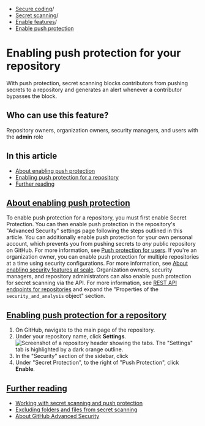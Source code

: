   * [Secure coding](https://docs.github.com/en/code-security "Secure coding")/
  * [Secret scanning](https://docs.github.com/en/code-security/secret-scanning "Secret scanning")/
  * [Enable features](https://docs.github.com/en/code-security/secret-scanning/enabling-secret-scanning-features "Enable features")/
  * [Enable push protection](https://docs.github.com/en/code-security/secret-scanning/enabling-secret-scanning-features/enabling-push-protection-for-your-repository "Enable push protection")


# Enabling push protection for your repository
With push protection, secret scanning blocks contributors from pushing secrets to a repository and generates an alert whenever a contributor bypasses the block.
## Who can use this feature?
Repository owners, organization owners, security managers, and users with the **admin** role
## In this article
  * [About enabling push protection](https://docs.github.com/en/code-security/secret-scanning/enabling-secret-scanning-features/enabling-push-protection-for-your-repository#about-enabling-push-protection)
  * [Enabling push protection for a repository](https://docs.github.com/en/code-security/secret-scanning/enabling-secret-scanning-features/enabling-push-protection-for-your-repository#enabling-push-protection-for-a-repository)
  * [Further reading](https://docs.github.com/en/code-security/secret-scanning/enabling-secret-scanning-features/enabling-push-protection-for-your-repository#further-reading)


## [About enabling push protection](https://docs.github.com/en/code-security/secret-scanning/enabling-secret-scanning-features/enabling-push-protection-for-your-repository#about-enabling-push-protection)
To enable push protection for a repository, you must first enable Secret Protection. You can then enable push protection in the repository's "Advanced Security" settings page following the steps outlined in this article.
You can additionally enable push protection for your own personal account, which prevents you from pushing secrets to _any_ public repository on GitHub. For more information, see [Push protection for users](https://docs.github.com/en/code-security/secret-scanning/working-with-secret-scanning-and-push-protection/push-protection-for-users).
If you're an organization owner, you can enable push protection for multiple repositories at a time using security configurations. For more information, see [About enabling security features at scale](https://docs.github.com/en/code-security/securing-your-organization/introduction-to-securing-your-organization-at-scale/about-enabling-security-features-at-scale).
Organization owners, security managers, and repository administrators can also enable push protection for secret scanning via the API. For more information, see [REST API endpoints for repositories](https://docs.github.com/en/rest/repos#update-a-repository) and expand the "Properties of the `security_and_analysis` object" section.
## [Enabling push protection for a repository](https://docs.github.com/en/code-security/secret-scanning/enabling-secret-scanning-features/enabling-push-protection-for-your-repository#enabling-push-protection-for-a-repository)
  1. On GitHub, navigate to the main page of the repository.
  2. Under your repository name, click **Settings**.
![Screenshot of a repository header showing the tabs. The "Settings" tab is highlighted by a dark orange outline.](https://docs.github.com/assets/cb-28260/images/help/repository/repo-actions-settings.png)
  3. In the "Security" section of the sidebar, click 
  4. Under "Secret Protection", to the right of "Push Protection", click **Enable**.


## [Further reading](https://docs.github.com/en/code-security/secret-scanning/enabling-secret-scanning-features/enabling-push-protection-for-your-repository#further-reading)
  * [Working with secret scanning and push protection](https://docs.github.com/en/code-security/secret-scanning/working-with-secret-scanning-and-push-protection)
  * [Excluding folders and files from secret scanning](https://docs.github.com/en/code-security/secret-scanning/using-advanced-secret-scanning-and-push-protection-features/excluding-folders-and-files-from-secret-scanning)
  * [About GitHub Advanced Security](https://docs.github.com/en/get-started/learning-about-github/about-github-advanced-security)


